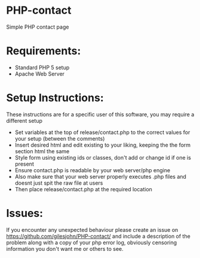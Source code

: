 # PHP-contact
Simple PHP contact page

# Requirements:
 - Standard PHP 5 setup
 - Apache Web Server

# Setup Instructions:
These instructions are for a specific user of this software, you may require a different setup
 - Set variables at the top of release/contact.php to the correct values for your setup (between the comments)
 - Insert desired html and edit existing to your liking, keeping the the form section html the same
 - Style form using existing ids or classes, don't add or change id if one is present
 - Ensure contact.php is readable by your web server/php engine
 - Also make sure that your web server properly executes .php files and doesnt just spit the raw file at users
 - Then place release/contact.php at the required location
 
# Issues:
If you encounter any unexpected behaviour please create an issue on https://github.com/gilesjohn/PHP-contact/ and include a description of the problem along with a copy of your php error log, obviously censoring information you don't want me or others to see.
